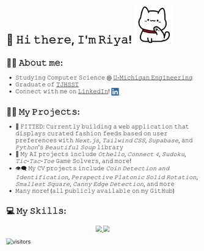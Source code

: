 # 👋 𝙷𝚒 𝚝𝚑𝚎𝚛𝚎, 𝙸'𝚖 𝚁𝚒𝚢𝚊! <img src="https://raw.githubusercontent.com/riya-dev/riya-dev/master/media/white_cat_hello.gif" width="100" height="100" frameBorder="0" class="giphy-embed" allowFullScreen></img>

## 👩🏻 𝙰𝚋𝚘𝚞𝚝 𝚖𝚎:
 - 𝚂𝚝𝚞𝚍𝚢𝚒𝚗𝚐 𝙲𝚘𝚖𝚙𝚞𝚝𝚎𝚛 𝚂𝚌𝚒𝚎𝚗𝚌𝚎 @ [𝚄-𝙼𝚒𝚌𝚑𝚒𝚐𝚊𝚗 𝙴𝚗𝚐𝚒𝚗𝚎𝚎𝚛𝚒𝚗𝚐](https://cse.engin.umich.edu/news/)
 - 𝙶𝚛𝚊𝚍𝚞𝚊𝚝𝚎 𝚘𝚏 [𝚃𝙹𝙷𝚂𝚂𝚃](https://www.usnews.com/education/best-high-schools/virginia/districts/fairfax-county-public-schools/thomas-jefferson-high-school-for-science-and-technology-20461)
 - 𝙲𝚘𝚗𝚗𝚎𝚌𝚝 𝚠𝚒𝚝𝚑 𝚖𝚎 𝚘𝚗 [𝙻𝚒𝚗𝚔𝚎𝚍𝙸𝚗](https://www.linkedin.com/in/riya-dev/)! [<img src="https://raw.githubusercontent.com/riya-dev/riya-dev/master/media/linkedin.png" height="20em" align="center" alt="Follow riya-dev on LinkedIn" title="Follow riya-dev on LinkedIn"/>](https://linkedin.com/in/riya-dev)

## 👩‍💻 𝙼𝚢 𝙿𝚛𝚘𝚓𝚎𝚌𝚝𝚜:
- 👠 𝙵𝙸𝚃𝚃𝙴𝙳: 𝙲𝚞𝚛𝚛𝚎𝚗𝚝𝚕𝚢 𝚋𝚞𝚒𝚕𝚍𝚒𝚗𝚐 𝚊 𝚠𝚎𝚋 𝚊𝚙𝚙𝚕𝚒𝚌𝚊𝚝𝚒𝚘𝚗 𝚝𝚑𝚊𝚝 𝚍𝚒𝚜𝚙𝚕𝚊𝚢𝚜 𝚌𝚞𝚛𝚊𝚝𝚎𝚍 𝚏𝚊𝚜𝚑𝚒𝚘𝚗 𝚏𝚎𝚎𝚍𝚜 𝚋𝚊𝚜𝚎𝚍 𝚘𝚗 𝚞𝚜𝚎𝚛 𝚙𝚛𝚎𝚏𝚎𝚛𝚎𝚗𝚌𝚎𝚜 𝚠𝚒𝚝𝚑 *𝙽𝚎𝚡𝚝.𝚓𝚜*, *𝚃𝚊𝚒𝚕𝚠𝚒𝚗𝚍 𝙲𝚂𝚂*, *𝚂𝚞𝚙𝚊𝚋𝚊𝚜𝚎*, 𝚊𝚗𝚍 *𝙿𝚢𝚝𝚑𝚘𝚗*'𝚜 *𝙱𝚎𝚊𝚞𝚝𝚒𝚏𝚞𝚕 𝚂𝚘𝚞𝚙* 𝚕𝚒𝚋𝚛𝚊𝚛𝚢
- 🤖 𝙼𝚢 𝙰𝙸 𝚙𝚛𝚘𝚓𝚎𝚌𝚝𝚜 𝚒𝚗𝚌𝚕𝚞𝚍𝚎 *𝙾𝚝𝚑𝚎𝚕𝚕𝚘*, *𝙲𝚘𝚗𝚗𝚎𝚌𝚝 𝟺*, *𝚂𝚞𝚍𝚘𝚔𝚞*, *𝚃𝚒𝚌-𝚃𝚊𝚌-𝚃𝚘𝚎* 𝙶𝚊𝚖𝚎 𝚂𝚘𝚕𝚟𝚎𝚛𝚜, 𝚊𝚗𝚍 𝚖𝚘𝚛𝚎!
- 👁️‍🗨️ 𝙼𝚢 𝙲𝚅 𝚙𝚛𝚘𝚓𝚎𝚌𝚝𝚜 𝚒𝚗𝚌𝚕𝚞𝚍𝚎 *𝙲𝚘𝚒𝚗 𝙳𝚎𝚝𝚎𝚌𝚝𝚒𝚘𝚗 𝚊𝚗𝚍 𝙸𝚍𝚎𝚗𝚝𝚒𝚏𝚒𝚌𝚊𝚝𝚒𝚘𝚗*, *𝙿𝚎𝚛𝚜𝚙𝚎𝚌𝚝𝚒𝚟𝚎 𝙿𝚕𝚊𝚝𝚘𝚗𝚒𝚌 𝚂𝚘𝚕𝚒𝚍 𝚁𝚘𝚝𝚊𝚝𝚒𝚘𝚗*, *𝚂𝚖𝚊𝚕𝚕𝚎𝚜𝚝 𝚂𝚚𝚞𝚊𝚛𝚎*, *𝙲𝚊𝚗𝚗𝚢 𝙴𝚍𝚐𝚎 𝙳𝚎𝚝𝚎𝚌𝚝𝚒𝚘𝚗*, 𝚊𝚗𝚍 𝚖𝚘𝚛𝚎
- 𝙼𝚊𝚗𝚢 𝚖𝚘𝚛𝚎! (𝚊𝚕𝚕 𝚙𝚞𝚋𝚕𝚒𝚌𝚕𝚢 𝚊𝚟𝚊𝚒𝚕𝚊𝚋𝚕𝚎 𝚘𝚗 𝚖𝚢 𝙶𝚒𝚝𝙷𝚞𝚋)

## 💻 𝙼𝚢 𝚂𝚔𝚒𝚕𝚕𝚜:
<p align="center">
  <a href="https://skillicons.dev">
    <img src="https://skillicons.dev/icons?i=git,cpp,java,python,mysql,javascript,html,css,fortran&perline=9" />
    <img src="https://skillicons.dev/icons?i=next,react,tailwind" />
<!--     <img src="https://skillicons.dev/icons?i=supabase,vscode,androidstudio,eclipse" /> -->
  </a>
</p>

![visitors](https://vbr.wocr.tk/badge?page_id=riya-dev.riya-dev&color=C3B1E1)

<!--
**riya-dev/riya-dev** is a ✨ _special_ ✨ repository because its `README.md` (this file) appears on your GitHub profile.

Here are some ideas to get you started:

- 🔭 I’m currently working on ...
- 🌱 I’m currently learning ...
- 👯 I’m looking to collaborate on ...
- 🤔 I’m looking for help with ...
- 💬 Ask me about ...
- 📫 How to reach me: ...
- 😄 Pronouns: ...
- ⚡ Fun fact: ...

Resources:
https://github.com/tandpfun/skill-icons#readme
https://github.com/abhisheknaiidu/awesome-github-profile-readme?tab=readme-ov-file
https://yaytext.com/monospace/
-->

